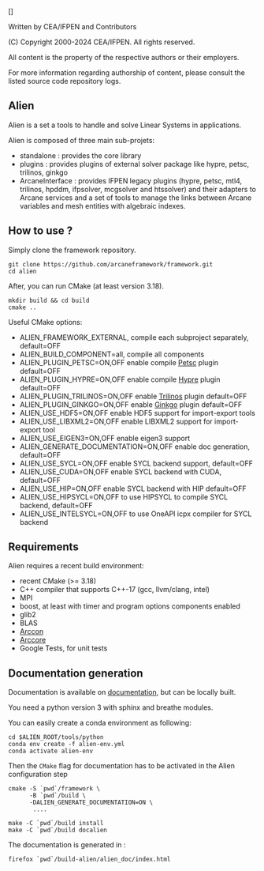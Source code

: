 []

Written by CEA/IFPEN and Contributors

(C) Copyright 2000-2024 CEA/IFPEN. All rights reserved.

All content is the property of the respective authors or their employers.

For more information regarding authorship of content, please consult 
the listed source code repository logs.

## Alien

Alien is a set a tools to handle and solve Linear Systems in applications.

Alien is composed of three main sub-projets:

- standalone : provides the core library
- plugins : provides plugins of external solver package like hypre, petsc, 
  trilinos, ginkgo
- ArcaneInterface : provides IFPEN legacy plugins 
  (hypre, petsc, mtl4, trilinos, hpddm, ifpsolver, mcgsolver and htssolver) 
  and their adapters to Arcane services and 
  a set of tools to manage the links between 
  Arcane variables and mesh entities with algebraic indexes.


## How to use ?

Simply clone the framework repository.

```shell script
git clone https://github.com/arcaneframework/framework.git
cd alien
```

After, you can run CMake (at least version 3.18).

```shell script
mkdir build && cd build
cmake ..
```

Useful CMake options:

- ALIEN_FRAMEWORK_EXTERNAL, compile each subproject separately, default=OFF
- ALIEN_BUILD_COMPONENT=all, compile all components 
- ALIEN_PLUGIN_PETSC=ON,OFF enable compile [Petsc][petsc] plugin default=OFF
- ALIEN_PLUGIN_HYPRE=ON,OFF enable compile [Hypre][hypre] plugin default=OFF
- ALIEN_PLUGIN_TRILINOS=ON,OFF enable [Trilinos][trilinos] plugin default=OFF
- ALIEN_PLUGIN_GINKGO=ON,OFF enable [Ginkgo][ginkgo] plugin default=OFF
- ALIEN_USE_HDF5=ON,OFF enable HDF5 support for import-export tools
- ALIEN_USE_LIBXML2=ON,OFF enable LIBXML2 support for import-export tool
- ALIEN_USE_EIGEN3=ON,OFF enable eigen3 support
- ALIEN_GENERATE_DOCUMENTATION=ON,OFF enable doc generation, default=OFF
- ALIEN_USE_SYCL=ON,OFF enable SYCL backend support, default=OFF
- ALIEN_USE_CUDA=ON,OFF enable SYCL backend with CUDA, default=OFF
- ALIEN_USE_HIP=ON,OFF enable  SYCL backend with HIP default=OFF
- ALIEN_USE_HIPSYCL=ON,OFF to use HIPSYCL to compile SYCL backend, default=OFF
- ALIEN_USE_INTELSYCL=ON,OFF to use OneAPI icpx compiler for SYCL backend



## Requirements

Alien requires a recent build environment:

- recent CMake (>= 3.18)
- C++ compiler that supports C++-17 (gcc, llvm/clang, intel)
- MPI
- boost, at least with timer and program options components enabled
- glib2
- BLAS
- [Arccon][arcane]
- [Arccore][arcane]
- Google Tests, for unit tests


## Documentation generation

Documentation is available on [documentation][alien], but can be locally built.

You need a python version 3 with sphinx and breathe modules.

You can easily create a conda environment as following:

```shell script
cd $ALIEN_ROOT/tools/python
conda env create -f alien-env.yml
conda activate alien-env
```

Then the `CMake` flag for documentation has to be activated in the Alien
configuration step

```shell script
cmake -S `pwd`/framework \
      -B `pwd`/build \
      -DALIEN_GENERATE_DOCUMENTATION=ON \
       ....
       
make -C `pwd`/build install
make -C `pwd`/build docalien
```

The documentation is generated in :

```shell script
firefox `pwd`/build-alien/alien_doc/index.html
```

[alien]: https://arcaneframework.github.io/framework/aliendoc/html/index.html

[ginkgo]: https://ginkgo-project.github.io/

[hypre]: https://github.com/hypre-space/hypre

[petsc]: https://petsc.org

[trilinos]: https://trilinos.github.io/

[arcane]: https://arcaneframework.github.io/